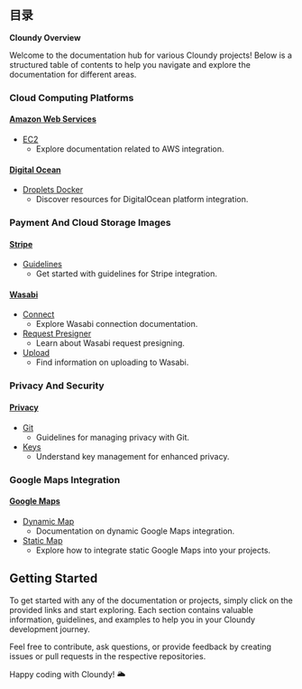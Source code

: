 ## 目录 

**Cloundy Overview**

Welcome to the documentation hub for various Cloundy projects! Below is a structured table of contents to help you navigate and explore the documentation for different areas.

### Cloud Computing Platforms

#### [**Amazon Web Services**](https://github.com/989x/cloundy/tree/main/AWS)
- [EC2](https://github.com/989x/cloundy/tree/main/stripe/ec2)
  - Explore documentation related to AWS integration.
#### [**Digital Ocean**](https://github.com/989x/cloundy/tree/main/DigitalOcean)
- [Droplets Docker](https://github.com/989x/cloundy/tree/main/stripe/droplets-docker)
  - Discover resources for DigitalOcean platform integration.

### Payment And Cloud Storage Images

#### [**Stripe**](https://github.com/989x/cloundy/tree/main/stripe)
- [Guidelines](https://github.com/989x/cloundy/tree/main/stripe/guideline)
  - Get started with guidelines for Stripe integration.
#### [**Wasabi**](https://github.com/989x/cloundy/tree/main/wasabi)
- [Connect](https://github.com/989x/cloundy/tree/main/wasabi/connect)
  - Explore Wasabi connection documentation.
- [Request Presigner](https://github.com/989x/cloundy/tree/main/wasabi/request-presigner)
  - Learn about Wasabi request presigning.
- [Upload](https://github.com/989x/cloundy/tree/main/wasabi/upload)
  - Find information on uploading to Wasabi.

### Privacy And Security

#### [**Privacy**](https://github.com/989x/cloundy/tree/main/privacy)
- [Git](https://github.com/989x/cloundy/tree/main/privacy/git)
  - Guidelines for managing privacy with Git.
- [Keys](https://github.com/989x/cloundy/tree/main/privacy/keys)
  - Understand key management for enhanced privacy.

### Google Maps Integration

#### [**Google Maps**](https://github.com/989x/cloundy/tree/main/googlemap)
- [Dynamic Map](https://github.com/989x/cloundy/tree/main/googlemap/dynamicmap.md)
  - Documentation on dynamic Google Maps integration.
- [Static Map](https://github.com/989x/cloundy/tree/main/googlemap/staticmap.md)
  - Explore how to integrate static Google Maps into your projects.

## Getting Started

To get started with any of the documentation or projects, simply click on the provided links and start exploring. Each section contains valuable information, guidelines, and examples to help you in your Cloundy development journey.

Feel free to contribute, ask questions, or provide feedback by creating issues or pull requests in the respective repositories.

Happy coding with Cloundy! 🌥️
